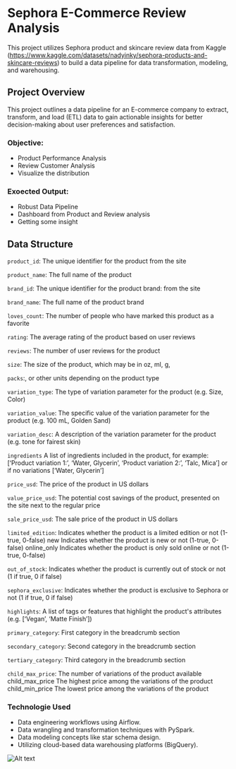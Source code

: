 # Sephora E-Commerce Review Analysis

This project utilizes Sephora product and skincare review data from Kaggle (https://www.kaggle.com/datasets/nadyinky/sephora-products-and-skincare-reviews) to build a data pipeline for data transformation, modeling, and warehousing. 

## Project Overview
This project outlines a data pipeline for an E-commerce company to extract, transform, and load (ETL) data to gain actionable insights for better decision-making about user preferences and satisfaction.

### Objective:
-  Product Performance Analysis
-  Review Customer Analysis
-  Visualize the distribution

### Exoected Output:
- Robust Data Pipeline
- Dashboard from Product and Review analysis
- Getting some insight

## Data Structure
`product_id`:	The unique identifier for the product from the site

`product_name`:	The full name of the product

`brand_id`:	The unique identifier for the product brand: from the site

`brand_name`:	The full name of the product brand

`loves_count`:	The number of people who have marked this product as a favorite

`rating`:	The average rating of the product based on user reviews

`reviews`:	The number of user reviews for the product

`size`:	The size of the product, which may be in oz, ml, g, 

`packs`:, or other units depending on the product type

`variation_type`: 	The type of variation parameter for the product  (e.g. Size, Color)

`variation_value`: 	The specific value of the variation parameter for the product (e.g. 100 mL, Golden Sand)

`variation_desc`:	A description of the variation parameter for the product (e.g. tone for fairest skin)

`ingredients`	A list of ingredients included in the product, for example: [‘Product variation 1:’, ‘Water, Glycerin’, ‘Product variation 2:’, ‘Talc, Mica’] or if no variations [‘Water, Glycerin’]

`price_usd`:	The price of the product in US dollars

`value_price_usd`: 	The potential cost savings of the product, presented on the site next to the regular price

`sale_price_usd`: 	The sale price of the product in US dollars

`limited_edition`:	Indicates whether the product is a limited edition or not (1-true, 0-false)
new	Indicates whether the product is new or not (1-true, 0-false)
online_only	Indicates whether the product is only sold online or not (1-true, 0-false)

`out_of_stock`:	Indicates whether the product is currently out of stock or not (1 if true, 0 if false)

`sephora_exclusive`:	Indicates whether the product is exclusive to Sephora or not (1 if true, 0 if false)

`highlights`:	A list of tags or features that highlight the product's attributes (e.g. [‘Vegan’, ‘Matte Finish’])

`primary_category`:	First category in the breadcrumb section

`secondary_category`:	Second category in the breadcrumb section

`tertiary_category`:	Third category in the breadcrumb section

`child_max_price`:	The number of variations of the product available
child_max_price	The highest price among the variations of the product
child_min_price	The lowest price among the variations of the product

### Technologie Used
- Data engineering workflows using Airflow.
- Data wrangling and transformation techniques with PySpark.
- Data modeling concepts like star schema design.
- Utilizing cloud-based data warehousing platforms (BigQuery).


![Alt text](images/diagram.png)
